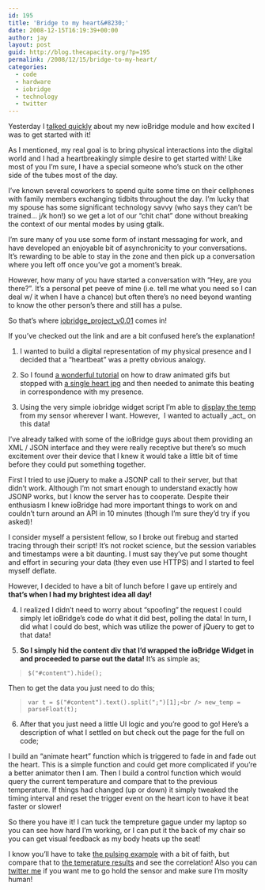 ```yaml
---
id: 195
title: 'Bridge to my heart&#8230;'
date: 2008-12-15T16:19:39+00:00
author: jay
layout: post
guid: http://blog.thecapacity.org/?p=195
permalink: /2008/12/15/bridge-to-my-heart/
categories:
  - code
  - hardware
  - iobridge
  - technology
  - twitter
---
```

Yesterday I [talked quickly](http://blog.thecapacity.org/2008/12/14/iobridge-setup/) about my new ioBridge module and how excited I was to get started with it!

As I mentioned, my real goal is to bring physical interactions into the digital world and I had a heartbreakingly simple desire to get started with! Like most of you I&#8217;m sure, I have a special someone who&#8217;s stuck on the other side of the tubes most of the day.

I&#8217;ve known several coworkers to spend quite some time on their cellphones with family members exchanging tidbits throughout the day. I&#8217;m lucky that my spouse has some significant technology savvy (who says they can&#8217;t be trained&#8230; j/k hon!) so we get a lot of our &#8220;chit chat&#8221; done without breaking the context of our mental modes by using gtalk.

I&#8217;m sure many of you use some form of instant messaging for work, and have developed an enjoyable bit of asynchronicity to your conversations. It&#8217;s rewarding to be able to stay in the zone and then pick up a conversation where you left off once you&#8217;ve got a moment&#8217;s break.

However, how many of you have started a conversation with &#8220;Hey, are you there?&#8221;. It&#8217;s a personal pet peeve of mine (i.e. tell me what you need so I can deal w/ it when I have a chance) but often there&#8217;s no need beyond wanting to know the other person&#8217;s there and still has a pulse.

So that&#8217;s where [iobridge\_project\_v0.01](http://www.wjhuie.com/heart.html) comes in!

If you&#8217;ve checked out the link and are a bit confused here&#8217;s the explanation!

1) I wanted to build a digital representation of my physical presence and I decided that a &#8220;heartbeat&#8221; was a pretty obvious analogy.

2) So I found [a wonderful tutorial](http://www.webdesign.org/web/photoshop/imageready-animation/drawing-animated-heart-exclusive-tutorial.9282.html) on how to draw animated gifs but stopped with [a single heart jpg](http://www.wjhuie.com/heart.jpg) and then needed to animate this beating in correspondence with my presence.

3) Using the very simple iobridge widget script I&#8217;m able to [display the temp](http://www.wjhuie.com/iotemp.html) from my sensor wherever I want. However,  I wanted to actually \_act\_ on this data!

I&#8217;ve already talked with some of the ioBridge guys about them providing an XML / JSON interface and they were really receptive but there&#8217;s so much excitement over their device that I knew it would take a little bit of time before they could put something together.

First I tried to use jQuery to make a JSONP call to their server, but that didn&#8217;t work. Although I&#8217;m not smart enough to understand exactly how JSONP works, but I know the server has to cooperate. Despite their enthusiasm I knew ioBridge had more important things to work on and couldn&#8217;t turn around an API in 10 minutes (though I&#8217;m sure they&#8217;d try if you asked)!

I consider myself a persistent fellow, so I broke out firebug and started tracing through their script! It&#8217;s not rocket science, but the session variables and timestamps were a bit daunting. I must say they&#8217;ve put some thought and effort in securing your data (they even use HTTPS) and I started to feel myself deflate.

However, I decided to have a bit of lunch before I gave up entirely and **that&#8217;s when I had my brightest idea all day!**

4) I realized I didn&#8217;t need to worry about &#8220;spoofing&#8221; the request I could simply let ioBridge&#8217;s code do what it did best, polling the data! In turn, I did what I could do best, which was utilize the power of jQuery to get to that data!

5) **So I simply hid the content div that I&#8217;d wrapped the ioBridge Widget in and proceeded to parse out the data!** It&#8217;s as simple as;

> `$("#content").hide();`

Then to get the data you just need to do this;

> `var t = $("#content").text().split(";")[1];<br />
new_temp = parseFloat(t);`

6) After that you just need a little UI logic and you&#8217;re good to go! Here&#8217;s a description of what I settled on but check out the page for the full on code;

I build an &#8220;animate heart&#8221; function which is triggered to fade in and fade out the heart. This is a simple function and could get more complicated if you&#8217;re a better animator then I am. Then I build a control function which would query the current temperature and compare that to the previous temperature. If things had changed (up or down) it simply tweaked the timing interval and reset the trigger event on the heart icon to have it beat faster or slower!

So there you have it! I can tuck the tempreture gague under my laptop so you can see how hard I&#8217;m working, or I can put it the back of my chair so you can get visual feedback as my body heats up the seat!

I know you&#8217;ll have to take [the pulsing example](http://www.wjhuie.com/heart.html) with a bit of faith, but compare that to [the temerature results](http://www.wjhuie.com/iotemp.html) and see the correlation! Also you can [twitter me](http://twitter.com/wjhuie) if you want me to go hold the sensor and make sure I&#8217;m moslty human!